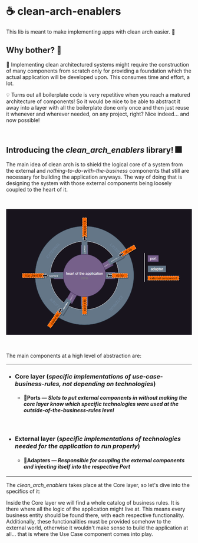 # ☕ clean-arch-enablers
This lib is meant to make implementing apps with clean arch easier. :pinched_fingers:
<br>

## Why bother? 🤔

🤕 Implementing clean architectured systems might require the construction of many components from scratch only for providing a foundation which the actual application will be developed upon. This consumes time and effort, a lot. 

💡 Turns out all boilerplate code is very repetitive when you reach a matured architecture of components! So it would be nice to be able to abstract it away into a layer with all the boilerplate done only once and then just reuse it whenever and wherever needed, on any project, right? Nice indeed... and now possible!

<br>

## Introducing the _clean_arch_enablers_ library! 🎆

The main idea of clean arch is to shield the logical core of a system from the external and _nothing-to-do-with-the-business_ components that still are necessary for building the application anyways. The way of doing that is designing the system with those external components being loosely coupled to the heart of it. 

<br>

![high-level-clean-arch-components](https://github.com/lucioalmeidastockio/clean-arch-enablers/blob/7-readme-content/high-level-clean-arch-components.png)

<br>

The main components at a high level of abstraction are:

- - - -
- ### Core layer (_specific implementations of use-case-business-rules, not depending on technologies_)
  - #### 🚪Ports — _Slots to put external components in without making the core layer know which specific technologies were used at the outside-of-the-business-rules level_

<br>

- ### External layer (_specific implementations of technologies needed for the application to run properly_)
  - #### 🔌Adapters — _Responsible for coupling the external components and injecting itself into the respective Port_  
- - - -

The _clean_arch_enablers_ takes place at the Core layer, so let's dive into the specifics of it:

Inside the Core layer we will find a whole catalog of business rules. It is there where all the logic of the application might live at. This means every business entity should be found there, with each respective functionality. Additionally, these functionalities must be provided somehow to the external world, otherwise it wouldn't make sense to build the application at all... that is where the Use Case component comes into play.

